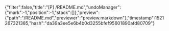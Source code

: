 {"filter":false,"title":"[P] /README.md","undoManager":{"mark":-1,"position":-1,"stack":[]},"preview":{"path":"/README.md","previewer":"preview.markdown"},"timestamp":1521267321385,"hash":"da39a3ee5e6b4b0d3255bfef95601890afd80709"}